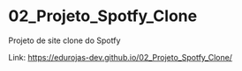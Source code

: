 # 02_Projeto_Spotfy_Clone
Projeto de site clone do Spotfy

Link: https://edurojas-dev.github.io/02_Projeto_Spotfy_Clone/
